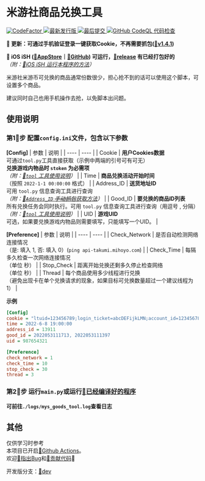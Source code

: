 # 米游社商品兑换工具
<div align="left">
  <a href="https://www.codefactor.io/repository/github/ljzd-pro/mys_goods_tool" target="_blank">
    <img alt="CodeFactor" src="https://www.codefactor.io/repository/github/ljzd-pro/mys_goods_tool/badge?style=for-the-badge">
  </a>
  <a href="https://github.com/Ljzd-PRO/Mys_Goods_Tool/releases/latest" target="_blank">
    <img alt="最新发行版" src="https://img.shields.io/github/v/release/Ljzd-PRO/Mys_Goods_Tool?logo=python&style=for-the-badge">
  </a>
  <a href="https://github.com/Ljzd-PRO/Mys_Goods_Tool/commits/" target="_blank">
    <img alt="最后提交" src="https://img.shields.io/github/last-commit/Ljzd-PRO/Mys_Goods_Tool?style=for-the-badge">
  </a>
  <a href="https://github.com/Ljzd-PRO/Mys_Goods_Tool/actions/workflows/codeql-analysis.yml" target="_blank">
    <img alt="GitHub CodeQL 代码检查" src="https://img.shields.io/github/workflow/status/Ljzd-PRO/Mys_Goods_Tool/CodeQL?logo=github&style=for-the-badge">
  </a>
</div>

**🎉 更新：可通过手机验证登录一键获取Cookie，不再需要抓包([🔗v1.4.1](https://github.com/Ljzd-PRO/Mys_Goods_Tool/releases/tag/v1.4.1))**

**🎉 iOS iSH ([🔗AppStore](https://apps.apple.com/us/app/ish-shell/id1436902243)｜[🔗GitHub](https://github.com/ish-app/ish)) 可运行，[🔗release](https://github.com/Ljzd-PRO/Mys_Goods_Tool/releases) 有已经打包好的**  
*（附：[🔗iOS iSH 运行本程序的方法](./Docs/iSH.md)）*

米游社米游币可兑换的商品通常份数很少，担心抢不到的话可以使用这个脚本，可设置多个商品。

建议同时自己也用手机操作去抢，以免脚本出问题。

## 使用说明

### 第1⃣️步 配置`config.ini`文件，包含以下参数

**[Config]**
|  参数   | 说明  |
|  ----  | ----  |
| Cookie | **用户Cookies数据**<br>可通过`tool.py`工具直接获取（示例中两端的引号可有可无）<br>**兑换游戏内物品时 `stoken` 为必需项**<br>*（附：[🔗`tool` 工具使用说明](./Docs/tool.md)）* |
| Time | **商品兑换活动开始时间**<br>（按照 `2022-1-1 00:00:00` 格式） |
| Address_ID | **送货地址ID**<br>可用 `tool.py` 信息查询工具进行查询<br>*（附：[🔗`Address_ID` ~~手动抓包~~获取方法](./Docs/Address_ID.md)）* |
| Good_ID | **要兑换的商品ID列表**<br>所有兑换任务会同时执行。可用 `tool.py` 信息查询工具进行查询（用逗号 , 分隔）<br>*（附：[🔗`tool` 工具使用说明](./Docs/tool.md)）* |
| UID | **游戏UID**<br>可选，如果要兑换游戏内物品则需要填写，只能填写一个UID。 |

**[Preference]**
|  参数   | 说明  |
|  ----  | ----  |
| Check_Network | 是否自动检测网络连接情况<br>（是: 填入 1, 否: 填入 0）(`ping api-takumi.mihoyo.com`) |
| Check_Time | 每隔多久检查一次网络连接情况<br>（单位 秒） |
| Stop_Check | 距离开始兑换还剩多久停止检查网络<br>（单位 秒） |
| Thread | 每个商品使用多少线程进行兑换<br>（避免出现卡在单个兑换请求的现象，如果目标可兑换数量超过一个建议线程为1） |

**示例**
```ini
[Config]
cookie = "ltuid=123456789;login_ticket=abcDEFijkLMN;account_id=123456789;ltoken=DEFijkLMNabc;cookie_token=ijkLMNabcDEF;stoken=LMNabcDEFijk;mid=LMNabc;"
time = 2022-6-8 19:00:00
address_id = 13911
good_id = 2022053111713, 2022053111397
uid = 987654321

[Preference]
check_network = 1
check_time = 10
stop_check = 30
thread = 3
```

### 第2⃣️步 运行`main.py`或运行[🔗已经编译好的程序](https://github.com/Ljzd-PRO/Mys_Goods_Tool/releases)

**可前往`./logs/mys_goods_tool.log`查看日志**

## 其他
仅供学习时参考  
本项目已开启[🔗Github Actions](https://github.com/Ljzd-PRO/Mys_Goods_Tool/actions)。  
欢迎[🔗指出Bug](https://github.com/Ljzd-PRO/Mys_Goods_Tool/issues)和[🔗贡献代码](https://github.com/Ljzd-PRO/Mys_Goods_Tool/pulls)👏

开发版分支：[🔗dev](https://github.com/Ljzd-PRO/Mys_Goods_Tool/tree/dev/)
